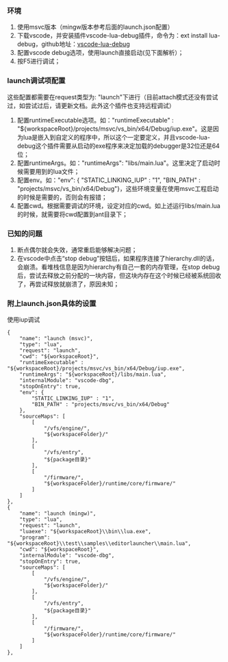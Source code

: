 ### 环境
1. 使用msvc版本（mingw版本参考后面的launch.json配置）
2. 下载vscode，并安装插件vscode-lua-debug插件，命令为：ext install lua-debug，github地址：[vscode-lua-debug](https://github.com/actboy168/vscode-lua-debug)
3. 配置vscode debug选项，使用launch直接启动(见下面解析）；
4. 按F5进行调试；

### launch调试项配置
这些配置都需要在request类型为: "launch"下进行（目前attach模式还没有尝试过，如尝试过后，请更新文档。此外这个插件也支持远程调试）
1. 配置runtimeExecutable选项。如："runtimeExecutable" : "${workspaceRoot}/projects/msvc/vs_bin/x64/Debug/iup.exe"。这是因为lua是嵌入到自定义的程序中，所以这个一定要定义，并且vscode-lua-debug这个插件需要从启动的exe程序来决定加载的debugger是32位还是64位；
2. 配置runtimeArgs。如："runtimeArgs": "libs/main.lua"。这里决定了启动时候需要用到的lua文件；
3. 配置env。如："env": { "STATIC_LINKING_IUP" : "1", "BIN_PATH" : "projects/msvc/vs_bin/x64/Debug"}，这些环境变量在使用msvc工程启动的时候是需要的，否则会有报错；
4. 配置cwd。根据需要调试的环境，设定对应的cwd。如上述运行libs/main.lua的时候，就需要将cwd配置到ant目录下；


### 已知的问题
1. 断点偶尔就会失效，通常重启能够解决问题；
2. 在vscode中点击“stop debug”按钮后，如果程序连接了hierarchy.dll的话，会崩溃。看堆栈信息是因为hierarchy有自己一套的内存管理，在stop debug后，尝试去释放之前分配的一块内容，但这块内存在这个时候已经被系统回收了，再尝试释放就崩溃了，原因未知；


### 附上launch.json具体的设置
使用iup调试
>        
    {
        "name": "launch (msvc)",
        "type": "lua",
        "request": "launch",        
        "cwd": "${workspaceRoot}",  
        "runtimeExecutable" : "${workspaceRoot}/projects/msvc/vs_bin/x64/Debug/iup.exe",
        "runtimeArgs": "${workspaceRoot}/libs/main.lua", 
        "internalModule": "vscode-dbg",      
        "stopOnEntry": true,
        "env": {
            "STATIC_LINKING_IUP" : "1",
            "BIN_PATH" : "projects/msvc/vs_bin/x64/Debug"
        },
        "sourceMaps": [
            [
                "/vfs/engine/",
                "${workspaceFolder}/"
            ],
            [
                "/vfs/entry",
                "${package目录}"
            ],
            [
                "/firmware/",
                "${workspaceFolder}/runtime/core/firmware/"
            ]
        ]
    },
    {
        "name": "launch (mingw)",
        "type": "lua",
        "request": "launch",
        "luaexe": "${workspaceRoot}\\bin\\lua.exe",
        "program": "${workspaceRoot}\\test\\samples\\editorlauncher\\main.lua",
        "cwd": "${workspaceRoot}",
        "internalModule": "vscode-dbg",
        "stopOnEntry": true,
        "sourceMaps": [
            [
                "/vfs/engine/",
                "${workspaceFolder}/"
            ],
            [
                "/vfs/entry",
                "${package目录}"
            ],
            [
                "/firmware/",
                "${workspaceFolder}/runtime/core/firmware/"
            ]
        ]
    },

